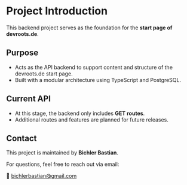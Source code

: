 # Project Introduction

This backend project serves as the foundation for the **start page of devroots.de**.

## Purpose

- Acts as the API backend to support content and structure of the devroots.de start page.
- Built with a modular architecture using TypeScript and PostgreSQL.

## Current API

- At this stage, the backend only includes **GET routes**.
- Additional routes and features are planned for future releases.

## Contact

This project is maintained by **Bichler Bastian**.

For questions, feel free to reach out via email:

📧 [bichlerbastian@gmail.com](mailto:bichlerbastian@gmail.com)
